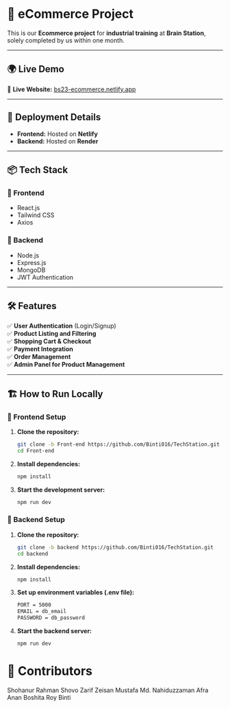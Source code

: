 # 🛒 eCommerce Project

This is our **Ecommerce project** for **industrial training** at **Brain Station**, solely completed by us within one month.  

---

## 🌍 Live Demo  
🔗 **Live Website:** [bs23-ecommerce.netlify.app](https://bs23-ecommerce.netlify.app/)

---

## 🚀 Deployment Details  

- **Frontend:** Hosted on **Netlify**  
- **Backend:** Hosted on **Render**  

---

## 📦 Tech Stack  

### 🔹 Frontend  
- React.js  
- Tailwind CSS  
- Axios  

### 🔹 Backend  
- Node.js  
- Express.js  
- MongoDB  
- JWT Authentication  

---

## 🛠️ Features  

✅ **User Authentication** (Login/Signup)  
✅ **Product Listing and Filtering**  
✅ **Shopping Cart & Checkout**  
✅ **Payment Integration**  
✅ **Order Management**  
✅ **Admin Panel for Product Management**  

---

## 🏗️ How to Run Locally  

### 🔧 Frontend Setup  

1. **Clone the repository:**  
   ```sh
   git clone -b Front-end https://github.com/Binti016/TechStation.git
   cd Front-end

2. **Install dependencies:**  
   ```sh
   npm install

3. **Start the development server:**  
   ```sh
   npm run dev

### 🔧 Backend Setup  

1. **Clone the repository:**  
   ```sh
   git clone -b backend https://github.com/Binti016/TechStation.git
   cd backend

2. **Install dependencies:**  
   ```sh
   npm install

3. **Set up environment variables (.env file):**  
   ```sh
   PORT = 5000
   EMAIL = db_email
   PASSWORD = db_password

4. **Start the backend server:**  
   ```sh
   npm run dev
   
# 👥 Contributors
Shohanur Rahman Shovo
Zarif Zeisan Mustafa
Md. Nahiduzzaman
Afra Anan
Boshita Roy Binti




